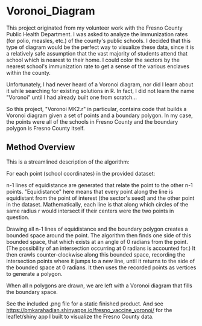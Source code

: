 # Voronoi_Diagram

This project originated from my volunteer work with the Fresno County Public Health Department. I was asked to analyze the immunization rates (for polio, measles, etc.) of the county's public schools. I decided that this type of diagram would be the perfect way to visualize these data, since it is a relatively safe assumption that the vast majority of students attend that school which is nearest to their home. I could color the  sectors by the nearest school's immunization rate to get a  sense of the various enclaves within the county.

Unfortunately, I had never heard of a Voronoi diagram, nor did I learn about it while searching for existing solutions in R. In fact, I did not learn the name "Voronoi" until I had already built one from scratch...

So this project, "Voronoi MK2.r" in particular, contains code that builds a Voronoi diagram given a set of points and a boundary polygon. In my case, the points were all of the schools in Fresno County and the boundary polygon is Fresno County itself.

## Method Overview

This is a streamlined description of the algorithm:

For each point (school coordinates) in the provided dataset:

n-1 lines of equidistance are generated that relate the point to the other n-1 points. "Equidistance" here means that every point along the line is equidistant from the point of interest (the sector's seed) and the other point in the dataset. Mathematically, each line is that along which circles of the same radius r would intersect if their centers were the two points in question.

Drawing all n-1 lines of equidistance and the boundary polygon creates a bounded space around the point. The algorithm then finds one side of this bounded space, that which exists at an angle of 0 radians from the point. (The possibility of an intersection occurring at 0 radians is accounted for.) It then crawls counter-clockwise along this bounded space, recording the intersection points where it jumps to a new line, until it returns to the side of the bounded space at 0 radians. It then uses the recorded points as vertices to generate a polygon.

When all n polygons are drawn, we are left with a Voronoi diagram that fills the boundary space.


See the included .png file for a static finished product. And see https://bmkarahadian.shinyapps.io/fresno_vaccine_voronoi/ for the leaflet/shiny app I built to visualize the Fresno County data.
